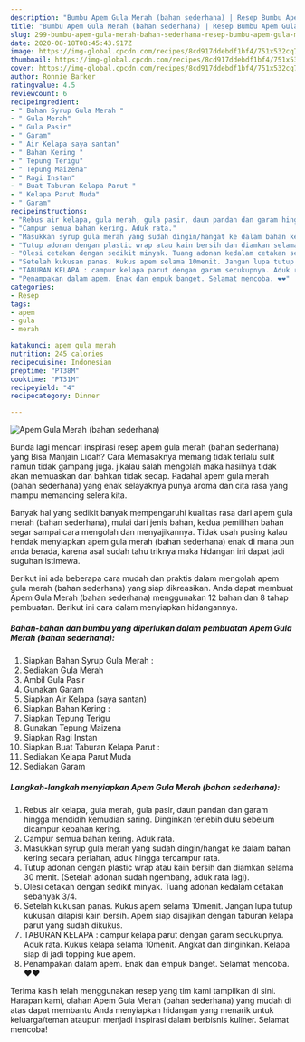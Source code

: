 ```yaml
---
description: "Bumbu Apem Gula Merah (bahan sederhana) | Resep Bumbu Apem Gula Merah (bahan sederhana) Yang Lezat Sekali"
title: "Bumbu Apem Gula Merah (bahan sederhana) | Resep Bumbu Apem Gula Merah (bahan sederhana) Yang Lezat Sekali"
slug: 299-bumbu-apem-gula-merah-bahan-sederhana-resep-bumbu-apem-gula-merah-bahan-sederhana-yang-lezat-sekali
date: 2020-08-18T08:45:43.917Z
image: https://img-global.cpcdn.com/recipes/8cd917ddebdf1bf4/751x532cq70/apem-gula-merah-bahan-sederhana-foto-resep-utama.jpg
thumbnail: https://img-global.cpcdn.com/recipes/8cd917ddebdf1bf4/751x532cq70/apem-gula-merah-bahan-sederhana-foto-resep-utama.jpg
cover: https://img-global.cpcdn.com/recipes/8cd917ddebdf1bf4/751x532cq70/apem-gula-merah-bahan-sederhana-foto-resep-utama.jpg
author: Ronnie Barker
ratingvalue: 4.5
reviewcount: 6
recipeingredient:
- " Bahan Syrup Gula Merah "
- " Gula Merah"
- " Gula Pasir"
- " Garam"
- " Air Kelapa saya santan"
- " Bahan Kering "
- " Tepung Terigu"
- " Tepung Maizena"
- " Ragi Instan"
- " Buat Taburan Kelapa Parut "
- " Kelapa Parut Muda"
- " Garam"
recipeinstructions:
- "Rebus air kelapa, gula merah, gula pasir, daun pandan dan garam hingga mendidih kemudian saring. Dinginkan terlebih dulu sebelum dicampur kebahan kering."
- "Campur semua bahan kering. Aduk rata."
- "Masukkan syrup gula merah yang sudah dingin/hangat ke dalam bahan kering secara perlahan, aduk hingga tercampur rata."
- "Tutup adonan dengan plastic wrap atau kain bersih dan diamkan selama 30 menit. (Setelah adonan sudah ngembang, aduk rata lagi)."
- "Olesi cetakan dengan sedikit minyak. Tuang adonan kedalam cetakan sebanyak 3/4."
- "Setelah kukusan panas. Kukus apem selama 10menit. Jangan lupa tutup kukusan dilapisi kain bersih. Apem siap disajikan dengan taburan kelapa parut yang sudah dikukus."
- "TABURAN KELAPA : campur kelapa parut dengan garam secukupnya. Aduk rata. Kukus kelapa selama 10menit. Angkat dan dinginkan. Kelapa siap di jadi topping kue apem."
- "Penampakan dalam apem. Enak dan empuk banget. Selamat mencoba. ❤❤"
categories:
- Resep
tags:
- apem
- gula
- merah

katakunci: apem gula merah 
nutrition: 245 calories
recipecuisine: Indonesian
preptime: "PT38M"
cooktime: "PT31M"
recipeyield: "4"
recipecategory: Dinner

---
```



![Apem Gula Merah (bahan sederhana)](https://img-global.cpcdn.com/recipes/8cd917ddebdf1bf4/751x532cq70/apem-gula-merah-bahan-sederhana-foto-resep-utama.jpg)

Bunda lagi mencari inspirasi resep apem gula merah (bahan sederhana) yang Bisa Manjain Lidah? Cara Memasaknya memang tidak terlalu sulit namun tidak gampang juga. jikalau salah mengolah maka hasilnya tidak akan memuaskan dan bahkan tidak sedap. Padahal apem gula merah (bahan sederhana) yang enak selayaknya punya aroma dan cita rasa yang mampu memancing selera kita.



Banyak hal yang sedikit banyak mempengaruhi kualitas rasa dari apem gula merah (bahan sederhana), mulai dari jenis bahan, kedua pemilihan bahan segar sampai cara mengolah dan menyajikannya. Tidak usah pusing kalau hendak menyiapkan apem gula merah (bahan sederhana) enak di mana pun anda berada, karena asal sudah tahu triknya maka hidangan ini dapat jadi suguhan istimewa.


Berikut ini ada beberapa cara mudah dan praktis dalam mengolah apem gula merah (bahan sederhana) yang siap dikreasikan. Anda dapat membuat Apem Gula Merah (bahan sederhana) menggunakan 12 bahan dan 8 tahap pembuatan. Berikut ini cara dalam menyiapkan hidangannya.

<!--inarticleads1-->

##### Bahan-bahan dan bumbu yang diperlukan dalam pembuatan Apem Gula Merah (bahan sederhana):

1. Siapkan  Bahan Syrup Gula Merah :
1. Sediakan  Gula Merah
1. Ambil  Gula Pasir
1. Gunakan  Garam
1. Siapkan  Air Kelapa (saya santan)
1. Siapkan  Bahan Kering :
1. Siapkan  Tepung Terigu
1. Gunakan  Tepung Maizena
1. Siapkan  Ragi Instan
1. Siapkan  Buat Taburan Kelapa Parut :
1. Sediakan  Kelapa Parut Muda
1. Sediakan  Garam




<!--inarticleads2-->

##### Langkah-langkah menyiapkan Apem Gula Merah (bahan sederhana):

1. Rebus air kelapa, gula merah, gula pasir, daun pandan dan garam hingga mendidih kemudian saring. Dinginkan terlebih dulu sebelum dicampur kebahan kering.
1. Campur semua bahan kering. Aduk rata.
1. Masukkan syrup gula merah yang sudah dingin/hangat ke dalam bahan kering secara perlahan, aduk hingga tercampur rata.
1. Tutup adonan dengan plastic wrap atau kain bersih dan diamkan selama 30 menit. (Setelah adonan sudah ngembang, aduk rata lagi).
1. Olesi cetakan dengan sedikit minyak. Tuang adonan kedalam cetakan sebanyak 3/4.
1. Setelah kukusan panas. Kukus apem selama 10menit. Jangan lupa tutup kukusan dilapisi kain bersih. Apem siap disajikan dengan taburan kelapa parut yang sudah dikukus.
1. TABURAN KELAPA : campur kelapa parut dengan garam secukupnya. Aduk rata. Kukus kelapa selama 10menit. Angkat dan dinginkan. Kelapa siap di jadi topping kue apem.
1. Penampakan dalam apem. Enak dan empuk banget. Selamat mencoba. ❤❤




Terima kasih telah menggunakan resep yang tim kami tampilkan di sini. Harapan kami, olahan Apem Gula Merah (bahan sederhana) yang mudah di atas dapat membantu Anda menyiapkan hidangan yang menarik untuk keluarga/teman ataupun menjadi inspirasi dalam berbisnis kuliner. Selamat mencoba!

